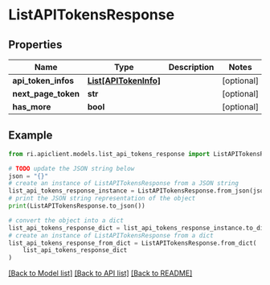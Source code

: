 # ListAPITokensResponse


## Properties

Name | Type | Description | Notes
------------ | ------------- | ------------- | -------------
**api_token_infos** | [**List[APITokenInfo]**](APITokenInfo.md) |  | [optional] 
**next_page_token** | **str** |  | [optional] 
**has_more** | **bool** |  | [optional] 

## Example

```python
from ri.apiclient.models.list_api_tokens_response import ListAPITokensResponse

# TODO update the JSON string below
json = "{}"
# create an instance of ListAPITokensResponse from a JSON string
list_api_tokens_response_instance = ListAPITokensResponse.from_json(json)
# print the JSON string representation of the object
print(ListAPITokensResponse.to_json())

# convert the object into a dict
list_api_tokens_response_dict = list_api_tokens_response_instance.to_dict()
# create an instance of ListAPITokensResponse from a dict
list_api_tokens_response_from_dict = ListAPITokensResponse.from_dict(
    list_api_tokens_response_dict
)
```
[[Back to Model list]](../README.md#documentation-for-models) [[Back to API list]](../README.md#documentation-for-api-endpoints) [[Back to README]](../README.md)


